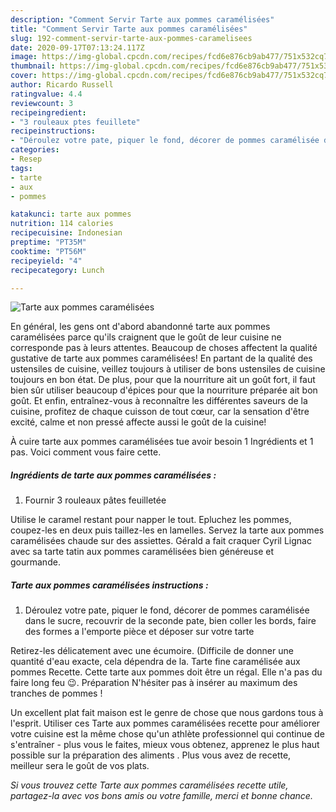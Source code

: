```yaml
---
description: "Comment Servir Tarte aux pommes caramélisées"
title: "Comment Servir Tarte aux pommes caramélisées"
slug: 192-comment-servir-tarte-aux-pommes-caramelisees
date: 2020-09-17T07:13:24.117Z
image: https://img-global.cpcdn.com/recipes/fcd6e876cb9ab477/751x532cq70/tarte-aux-pommes-caramelisees-photo-principale-de-la-recette.jpg
thumbnail: https://img-global.cpcdn.com/recipes/fcd6e876cb9ab477/751x532cq70/tarte-aux-pommes-caramelisees-photo-principale-de-la-recette.jpg
cover: https://img-global.cpcdn.com/recipes/fcd6e876cb9ab477/751x532cq70/tarte-aux-pommes-caramelisees-photo-principale-de-la-recette.jpg
author: Ricardo Russell
ratingvalue: 4.4
reviewcount: 3
recipeingredient:
- "3 rouleaux ptes feuillete"
recipeinstructions:
- "Déroulez votre pate, piquer le fond, décorer de pommes caramélisée dans le sucre, recouvrir de la seconde pate, bien coller les bords, faire des formes a l&#39;emporte pièce et déposer sur votre tarte"
categories:
- Resep
tags:
- tarte
- aux
- pommes

katakunci: tarte aux pommes 
nutrition: 114 calories
recipecuisine: Indonesian
preptime: "PT35M"
cooktime: "PT56M"
recipeyield: "4"
recipecategory: Lunch

---
```



![Tarte aux pommes caramélisées](https://img-global.cpcdn.com/recipes/fcd6e876cb9ab477/751x532cq70/tarte-aux-pommes-caramelisees-photo-principale-de-la-recette.jpg)

En général, les gens ont d'abord abandonné tarte aux pommes caramélisées parce qu'ils craignent que le goût de leur cuisine ne corresponde pas à leurs attentes. Beaucoup de choses affectent la qualité gustative de tarte aux pommes caramélisées! En partant de la qualité des ustensiles de cuisine, veillez toujours à utiliser de bons ustensiles de cuisine toujours en bon état. De plus, pour que la nourriture ait un goût fort, il faut bien sûr utiliser beaucoup d'épices pour que la nourriture préparée ait bon goût. Et enfin, entraînez-vous à reconnaître les différentes saveurs de la cuisine, profitez de chaque cuisson de tout cœur, car la sensation d'être excité, calme et non pressé affecte aussi le goût de la cuisine!

<!--inarticleads1-->

À cuire tarte aux pommes caramélisées tue avoir besoin 1 Ingrédients et 1 pas. Voici comment vous faire cette.

##### Ingrédients de tarte aux pommes caramélisées :

1. Fournir 3 rouleaux pâtes feuilletée


Utilise le caramel restant pour napper le tout. Epluchez les pommes, coupez-les en deux puis taillez-les en lamelles. Servez la tarte aux pommes caramélisées chaude sur des assiettes. Gérald a fait craquer Cyril Lignac avec sa tarte tatin aux pommes caramélisées bien généreuse et gourmande. 

<!--inarticleads2-->

##### Tarte aux pommes caramélisées instructions :

1. Déroulez votre pate, piquer le fond, décorer de pommes caramélisée dans le sucre, recouvrir de la seconde pate, bien coller les bords, faire des formes a l&#39;emporte pièce et déposer sur votre tarte


Retirez-les délicatement avec une écumoire. (Difficile de donner une quantité d&#39;eau exacte, cela dépendra de la. Tarte fine caramélisée aux pommes Recette. Cette tarte aux pommes doit être un régal. Elle n&#39;a pas du faire long feu 😉. Préparation N&#39;hésiter pas à insérer au maximum des tranches de pommes ! 

<!--inarticleads1-->

<p>
Un excellent plat fait maison est le genre de chose que nous gardons tous à l'esprit. Utiliser ces Tarte aux pommes caramélisées recette pour améliorer votre cuisine est la même chose qu'un athlète professionnel qui continue de s'entraîner - plus vous le faites, mieux vous obtenez, apprenez le plus haut possible sur la préparation des aliments . Plus vous avez de recette, meilleur sera le goût de vos plats.
</p>

<p>
<i>Si vous trouvez cette Tarte aux pommes caramélisées recette utile, partagez-la avec vos bons amis ou votre famille, merci et bonne chance.</i>
</p>
